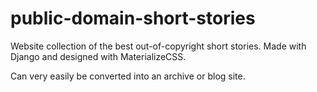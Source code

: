 # public-domain-short-stories
Website collection of the best out-of-copyright short stories. Made with Django and designed with MaterializeCSS.

Can very easily be converted into an archive or blog site.
